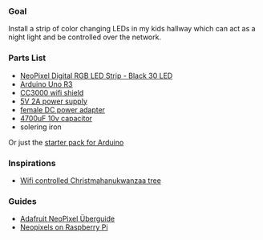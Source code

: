 ### Goal

Install a strip of color changing LEDs in my kids hallway which can act as a night light and be controlled over the network.

### Parts List

* [NeoPixel Digital RGB LED Strip - Black 30 LED](https://www.adafruit.com/products/1460)
* [Arduino Uno R3](https://www.adafruit.com/products/50)
* [CC3000 wifi shield](https://www.adafruit.com/products/1491)
* [5V 2A power supply](https://www.adafruit.com/products/276)
* [female DC power adapter](https://www.adafruit.com/products/368)
* [4700uF 10v capacitor](https://www.adafruit.com/products/1589)
* solering iron

Or just the [starter pack for Arduino](https://www.adafruit.com/products/68)

### Inspirations

* [Wifi controlled Christmahanukwanzaa tree](https://learn.adafruit.com/wifi-controlled-led-christmahanukwanzaa-tree/overview)

### Guides

* [Adafruit NeoPixel Überguide](https://learn.adafruit.com/adafruit-neopixel-uberguide)
* [Neopixels on Raspberry Pi](https://learn.adafruit.com/neopixels-on-raspberry-pi/overview)